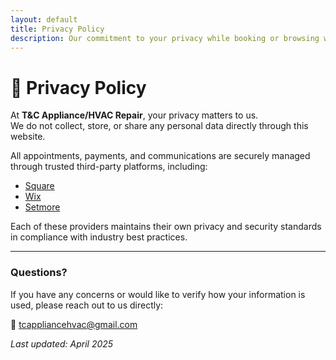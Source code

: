 ```yaml
---
layout: default
title: Privacy Policy
description: Our commitment to your privacy while booking or browsing with T&C Appliance/HVAC Repair.
---
```


# 🔐 Privacy Policy

At **T&C Appliance/HVAC Repair**, your privacy matters to us.  
We do not collect, store, or share any personal data directly through this website.

All appointments, payments, and communications are securely managed through trusted third-party platforms, including:

- [Square](https://squareup.com)
- [Wix](https://www.wix.com)
- [Setmore](https://www.setmore.com)

Each of these providers maintains their own privacy and security standards in compliance with industry best practices.

---

### Questions?

If you have any concerns or would like to verify how your information is used, please reach out to us directly:

📧 [tcappliancehvac@gmail.com](mailto:tcappliancehvac@gmail.com)

_Last updated: April 2025_

